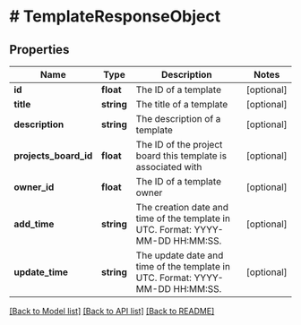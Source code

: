 # # TemplateResponseObject

## Properties

Name | Type | Description | Notes
------------ | ------------- | ------------- | -------------
**id** | **float** | The ID of a template | [optional]
**title** | **string** | The title of a template | [optional]
**description** | **string** | The description of a template | [optional]
**projects_board_id** | **float** | The ID of the project board this template is associated with | [optional]
**owner_id** | **float** | The ID of a template owner | [optional]
**add_time** | **string** | The creation date and time of the template in UTC. Format: YYYY-MM-DD HH:MM:SS. | [optional]
**update_time** | **string** | The update date and time of the template in UTC. Format: YYYY-MM-DD HH:MM:SS. | [optional]

[[Back to Model list]](../README.md#documentation-for-models) [[Back to API list]](../README.md#documentation-for-api-endpoints) [[Back to README]](../README.md)
